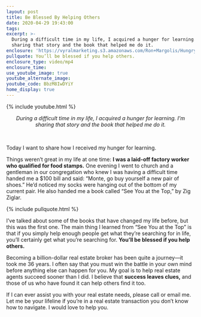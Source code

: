```yaml
---
layout: post
title: Be Blessed By Helping Others
date: 2020-04-29 19:43:00
tags:
excerpt: >-
  During a difficult time in my life, I acquired a hunger for learning. I’m
  sharing that story and the book that helped me do it.
enclosure: 'https://vyralmarketing.s3.amazonaws.com/Ron+Margolis/Hungry+for+Work.mp4'
pullquote: You’ll be blessed if you help others.
enclosure_type: video/mp4
enclosure_time:
use_youtube_image: true
youtube_alternate_image:
youtube_code: BbzM8IwDYiY
home_display: true
---
```


{% include youtube.html %}

<center><em>During a difficult time in my life, I acquired a hunger for learning. I&rsquo;m sharing that story and the book that helped me do it.</em></center>

&nbsp;

Today I want to share how I received my hunger for learning.&nbsp;

Things weren’t great in my life at one time: **I was a laid-off factory worker who qualified for food stamps.** One evening I went to church and a gentleman in our congregation who knew I was having a difficult time handed me a $100 bill and said: “Monte, go buy yourself a new pair of shoes.” He’d noticed my socks were hanging out of the bottom of my current pair. He also handed me a book called “See You at the Top,” by Zig Ziglar.&nbsp;

{% include pullquote.html %}

I’ve talked about some of the books that have changed my life before, but this was the first one. The main thing I learned from “See You at the Top” is that if you simply help enough people get what they’re searching for in life, you’ll certainly get what you’re searching for. **You’ll be blessed if you help others.&nbsp;**

Becoming a billion-dollar real estate broker has been quite a journey—it took me 36 years. I often say that you must win the battle in your own mind before anything else can happen for you. My goal is to help real estate agents succeed sooner than I did. I believe that **success leaves clues,** and those of us who have found it can help others find it too.&nbsp;

If I can ever assist you with your real estate needs, please call or email me. Let me be your lifeline if you’re in a real estate transaction you don’t know how to navigate. I would love to help you.

&nbsp;